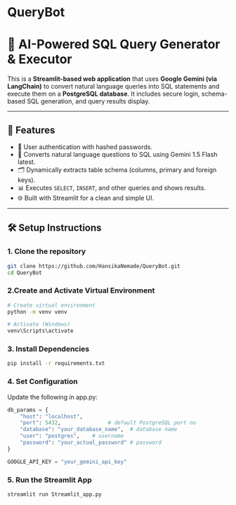# QueryBot

# 🧠 AI-Powered SQL Query Generator & Executor

This is a **Streamlit-based web application** that uses **Google Gemini (via LangChain)** to convert natural language queries into SQL statements and execute them on a **PostgreSQL database**. It includes secure login, schema-based SQL generation, and query results display.

---

## 🚀 Features

- 🔐 User authentication with hashed passwords.
- 🧠 Converts natural language questions to SQL using Gemini 1.5 Flash latest.
- 🗂 Dynamically extracts table schema (columns, primary and foreign keys).
- 📊 Executes `SELECT`, `INSERT`, and other queries and shows results.
- 🌐 Built with Streamlit for a clean and simple UI.

---
## 🛠️ Setup Instructions

### 1. Clone the repository

```bash
git clone https://github.com/HansikaNemade/QueryBot.git
cd QueryBot
```

### 2.Create and Activate Virtual Environment
```bash
# Create virtual environment
python -m venv venv

# Activate (Windows)
venv\Scripts\activate
```

### 3. Install Dependencies
```bash
pip install -r requirements.txt
```

### 4. Set Configuration
Update the following in app.py:

```python
db_params = {
    "host": "localhost",
    "port": 5432,               # default PostgreSQL port no
    "database": "your_database_name",  # database name
    "user": "postgres",    # username
    "password": "your_actual_password" # password
}

GOOGLE_API_KEY = "your_gemini_api_key"
```
### 5. Run the Streamlit App
```bash
streamlit run Streamlit_app.py

```

